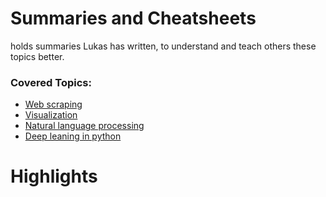 # Summaries and Cheatsheets

holds summaries Lukas has written, to understand and teach others these topics better.

### Covered Topics:
* [Web scraping](./Web%20scraping)
* [Visualization](./Visualization)
* [Natural language processing](./Natural%20language%20processing)
* [Deep leaning in python](./Deep%20learning%20in%20python)

# Highlights
